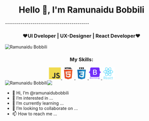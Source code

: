 <h1 align="center">Hello 👋, I'm Ramunaidu Bobbili</h1>
-------------------------------------------
<h3 align="center">❤️UI Dveloper | UX-Designer | React Developer❤️</h3>
<img align="center" src="https://komarev.com/ghpvc/?username=ramunaidubobbili&color=brightgreen&style=flat&label=PROFILE+VIEWS" alt="Ramunaidu Bobbili" />
<h3 align="center">My Skills:</h3>
<div align="center">
  <a href="https://developer.mozilla.org/en-US/docs/Web/JavaScript" target="_blank">
    <img src="https://raw.githubusercontent.com/devicons/devicon/master/icons/javascript/javascript-original.svg" alt="javascript" width="40" height="40"/> 
  </a>
  <a href="https://www.w3.org/html/" target="_blank"> 
    <img src="https://raw.githubusercontent.com/devicons/devicon/master/icons/html5/html5-original-wordmark.svg" alt="html5" width="40" height="40"/> 
  </a>
  <a href="https://www.w3schools.com/css/" target="_blank">
    <img src="https://raw.githubusercontent.com/devicons/devicon/master/icons/css3/css3-original-wordmark.svg" alt="css3" width="40" height="40"/> 
  </a> 
  <a href="https://getbootstrap.com" target="_blank"> 
    <img src="https://raw.githubusercontent.com/devicons/devicon/master/icons/bootstrap/bootstrap-plain-wordmark.svg" alt="bootstrap" width="40" height="40"/> 
  </a> 
  <a href="https://reactjs.org/" target="_blank"> 
    <img src="https://raw.githubusercontent.com/devicons/devicon/master/icons/react/react-original-wordmark.svg" alt="react" width="40" height="40"/> 
  </a>
</div>
<span>
  <img align="left" src="https://github-readme-stats.vercel.app/api/top-langs?username=ramunaidubobbili&show_icons=true&locale=en&layout=compact" alt="Ramunaidu Bobbili" />
</span>
<span>
  <img src="https://github-readme-stats.vercel.app/api?username=RamunaiduBobbili" />
</span>


- 👋 Hi, I’m @ramunaidubobbili
- 👀 I’m interested in ...
- 🌱 I’m currently learning ...
- 💞️ I’m looking to collaborate on ...
- 📫 How to reach me ...

<!---
ramunaidubobbili/ramunaidubobbili is a ✨ special ✨ repository because its `README.md` (this file) appears on your GitHub profile.
You can click the Preview link to take a look at your changes.
--->
